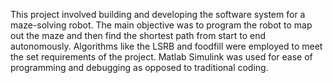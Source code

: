 This project involved building and developing the software system for a maze-solving robot. The main objective was to program the robot to map out the maze and then find the shortest path from start to end autonomously. Algorithms like the LSRB and foodfill were employed to meet the set requirements of the project. Matlab Simulink was used for ease of programming and debugging as opposed to traditional coding. 
